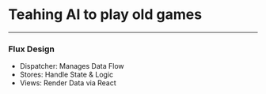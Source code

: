 
# Teahing AI to play old games	
---

### Flux Design

- Dispatcher: Manages Data Flow
- Stores: Handle State & Logic
- Views: Render Data via React

<!--stackedit_data:
eyJoaXN0b3J5IjpbNTczMjYzODY2XX0=
-->